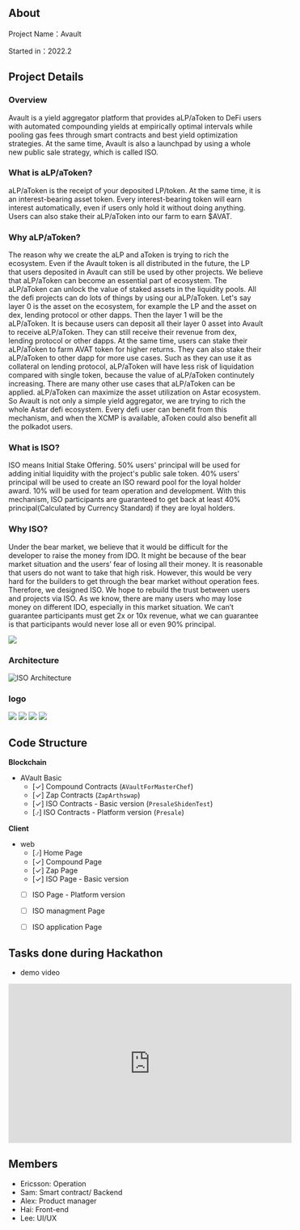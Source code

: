 ## About

Project Name：Avault

Started in：2022.2

## Project Details

### Overview
Avault is a yield aggregator platform that provides aLP/aToken to DeFi users with automated compounding yields at empirically optimal intervals while pooling gas fees through smart contracts and best yield optimization strategies. At the same time, Avault is also a launchpad by using a whole new public sale strategy, which is called ISO.

### What is aLP/aToken? 
aLP/aToken is the receipt of your deposited LP/token. At the same time, it is an interest-bearing asset token. Every interest-bearing token will earn interest automatically, even if users only hold it without doing anything. Users can also stake their aLP/aToken into our farm to earn $AVAT.

### Why aLP/aToken?
The reason why we create the aLP and aToken is trying to rich the ecosystem. Even if the Avault token is all distributed in the future, the LP that users deposited in Avault can still be used by other projects.
We believe that aLP/aToken can become an essential part of ecosystem. The aLP/aToken can unlock the value of staked assets in the liquidity pools. All the defi projects can do lots of things by using our aLP/aToken. Let's say layer 0 is the asset on the ecosystem, for example the LP and the asset on dex, lending protocol or other dapps. Then the layer 1 will be the aLP/aToken. It is because users can deposit all their layer 0 asset into Avault to receive aLP/aToken. They can still receive their revenue from dex, lending protocol or other dapps. At the same time, users can stake their aLP/aToken to farm AVAT token for higher returns. They can also stake their aLP/aToken to other dapp for more use cases. Such as they can use it as collateral on lending protocol, aLP/aToken will have less risk of liquidation compared with single token, because the value of aLP/aToken continutely increasing. There are many other use cases that aLP/aToken can be applied. aLP/aToken can maximize the asset utilization on Astar ecosystem. So Avault is not only a simple yield aggregator, we are trying to rich the whole Astar defi ecosystem. Every defi user can benefit from this mechanism, and when the XCMP is available, aToken could also benefit all the polkadot users.

### What is ISO?
ISO means Initial Stake Offering. 50% users' principal will be used for adding initial liquidity with the project's public sale token. 40% users' principal will be used to create an ISO reward pool for the loyal holder award. 10% will be used for team operation and development. With this mechanism, ISO participants are guaranteed to get back at least 40% principal(Calculated by Currency Standard) if they are loyal holders.

### Why ISO?
Under the bear market, we believe that it would be difficult for the developer to raise the money from IDO. It might be because of the bear market situation and the users’ fear of losing all their money. It is reasonable that users do not want to take that high risk. However, this would be very hard for the builders to get through the bear market without operation fees.
Therefore, we designed ISO. We hope to rebuild the trust between users and projects via ISO. As we know, there are many users who may lose money on different IDO, especially in this market situation. We can’t guarantee participants must get 2x or 10x revenue, what we can guarantee is that participants would never lose all or even 90% principal.

![](assets/ISOvsIDO.jpeg)

### Architecture
![ISO Architecture](assets/ISO%20Architecture.svg)

### logo
![](assets/avatLogo1.png)
![](assets/avatLogo2.png)
![](assets/avatLogo3.png)
![](assets/avatLogo4.png)


## Code Structure


**Blockchain**

- AVault Basic
  - [✓] Compound Contracts (`AVaultForMasterChef`)
  - [✓] Zap Contracts (`ZapArthswap`)
  - [✓] ISO Contracts - Basic version (`PresaleShidenTest`)
  - [⍻] ISO Contracts - Platform version (`Presale`)


**Client**

- web
  - [⍻] Home Page
  - [✓] Compound Page
  - [✓] Zap Page
  - [✓] ISO Page - Basic version
  - [ ] ISO Page - Platform version
  - [ ] ISO managment Page
  - [ ] ISO application Page


## Tasks done during Hackathon
 - demo video
 <iframe width="560" height="315" src="https://www.youtube.com/embed/Snsf1315Vg0" title="Avault Demo" frameborder="0" allow="accelerometer; autoplay; clipboard-write; encrypted-media; gyroscope; picture-in-picture" allowfullscreen></iframe>

## Members

- Ericsson: Operation
- Sam: Smart contract/ Backend
- Alex: Product manager 
- Hai: Front-end
- Lee: UI/UX